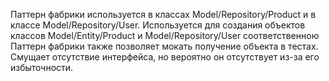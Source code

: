 Паттерн фабрики используется в классах Model/Repository/Product и в классе Model/Repository/User.
Используется для создания объектов классов Model/Entity/Product и Model/Repository/User соответственною
Паттерн фабрики также позволяет мокать получение объекта в тестах.
Смущает отсутствие интерфейса, но вероятно он отсутствует из-за его избыточности.